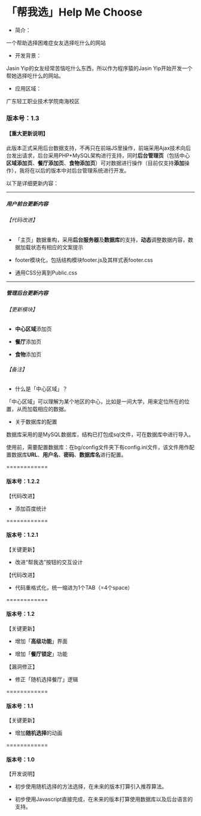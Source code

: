 「帮我选」Help Me Choose
===================

-   简介：

一个帮助选择困难症女友选择吃什么的网站



-   开发背景：

Jasin Yip的女友经常苦恼吃什么东西，所以作为程序猿的Jasin Yip开始开发一个帮她选择吃什么的网站。



-   应用区域：

广东轻工职业技术学院南海校区



### **版本号：1.3**

#### 【重大更新说明】

此版本正式采用后台数据支持，不再只在前端JS里操作，前端采用Ajax技术向后台发出请求，后台采用PHP+MySQL架构进行支持，同时**后台管理页**（包括中心**区域添加页**、**餐厅添加页**、**食物添加页**）可对数据进行操作（目前仅支持**添加**操作），我将在以后的版本中对后台管理系统进行开发。



以下是详细更新内容：

--------

##### 用户前台更新内容

###### 【代码改进】

-   「主页」数据重构，采用**后台服务器**及**数据库**的支持，**动态**调整数据内容，数据加载状态有相应的文案提示

-   footer模块化，包括结构模块footer.js及其样式表footer.css

-   通用CSS分离到Public.css



--------

##### 管理后台更新内容



###### 【更新模块】

-   **中心区域**添加页

-   **餐厅**添加页

-   **食物**添加页



###### 【备注】

-   什么是「中心区域」？

「中心区域」可以理解为某个地区的中心，比如是一间大学，用来定位所在的位置，从而加载相应的数据。



-   关于数据库的配置

数据库采用的是MySQL数据库，结构已打包成sql文件，可在数据库中进行导入。

使用前，需要配置数据库：在bg/config文件夹下有config.ini文件，该文件用作配置数据库**URL**、**用户名**、**密码**、**数据库名**进行配置。



============

#### 版本号：1.2.2

【代码改进】

-   添加百度统计



============

#### 版本号：1.2.1

【关键更新】

-   改进“帮我选”按钮的交互设计



【代码改进】

-   代码重格式化，统一缩进为1个TAB（=4个space）



============

#### 版本号：1.2 

【关键更新】

-   增加「**高级功能**」界面

-   增加「**餐厅锁定**」功能



【漏洞修正】

-   修正「随机选择餐厅」逻辑



============

#### 版本号：1.1

【关键更新】

-   增加**随机选择**的动画



============

#### 版本号：1.0

【开发说明】

-   初步使用随机选择的方法选择，在未来的版本打算引入推荐算法。

-   初步使用Javascript直接完成，在未来的版本打算使用数据库以及后台语言的支持。

